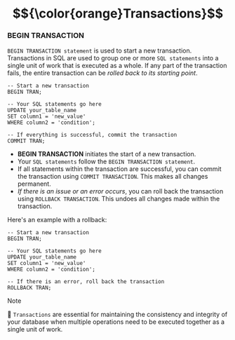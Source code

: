 # $${\color{orange}Transactions}$$

### BEGIN TRANSACTION

`BEGIN TRANSACTION statement` is used to start a new transaction. Transactions in SQL are used to group one or more `SQL statements` into a single unit of work that is executed as a whole. If any part of the transaction fails, the entire transaction can be *rolled back to its starting point*.

    -- Start a new transaction
    BEGIN TRAN;

    -- Your SQL statements go here
    UPDATE your_table_name
    SET column1 = 'new_value'
    WHERE column2 = 'condition';

    -- If everything is successful, commit the transaction
    COMMIT TRAN;

- **BEGIN TRANSACTION** initiates the start of a new transaction.
- Your `SQL statements` follow the `BEGIN TRANSACTION statement`.
- If all statements within the transaction are successful, you can commit the transaction using `COMMIT TRANSACTION`. This makes all changes permanent.
- *If there is an issue or an error occurs*, you can roll back the transaction using `ROLLBACK TRANSACTION`. This undoes all changes made within the transaction.

Here's an example with a rollback:

    -- Start a new transaction
    BEGIN TRAN;

    -- Your SQL statements go here
    UPDATE your_table_name
    SET column1 = 'new_value'
    WHERE column2 = 'condition';

    -- If there is an error, roll back the transaction
    ROLLBACK TRAN;

> [!NOTE]
> 📝
> `Transactions` are essential for maintaining the consistency and integrity of your database when multiple operations need to be executed together as a single unit of work.
